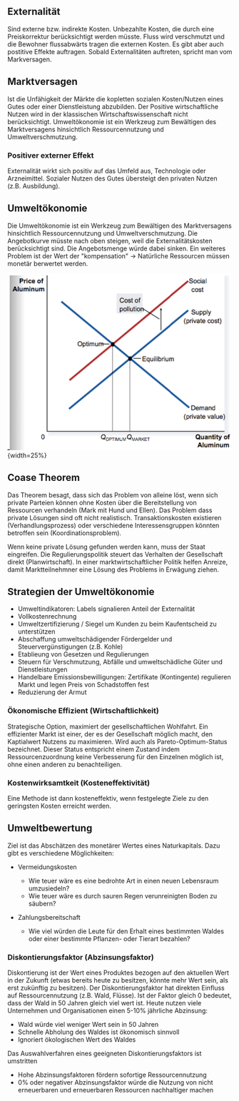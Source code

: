 ## Externalität
Sind externe bzw. indirekte Kosten. Unbezahlte Kosten, die durch eine Preiskorrektur berücksichtigt werden müsste. Fluss wird verschmutzt und die Bewohner flussabwärts tragen die externen Kosten. Es gibt aber auch postitive Effekte auftragen. Sobald Externalitäten auftreten, spricht man vom Markversagen.

## Marktversagen
Ist die Unfähigkeit der Märkte die kopletten sozialen Kosten/Nutzen eines Gutes oder einer Dienstleistung abzubilden. Der Positive wirtschaftliche Nutzen wird in der klassischen Wirtschaftswissenschaft nicht berücksichtigt. Umweltökonomie ist ein Werkzeug zum Bewältigen des Marktversagens hinsichtlich Ressourcennutzung und Umweltverschmutzung.

### Positiver externer Effekt
Externalität wirkt sich positiv auf das Umfeld aus, Technologie oder Arzneimittel. Sozialer Nutzen des Gutes übersteigt den privaten Nutzen (z.B. Ausbildung).

## Umweltökonomie
Die Umweltökonomie ist ein Werkzeug zum Bewältigen des Marktversagens hinsichtlich Ressourcennutzung und Umweltverschmutzung. Die Angebotkurve müsste nach oben steigen, weil die Externalitätskosten berücksichtigt sind. Die Angebotsmenge würde dabei sinken. Ein weiteres Problem ist der Wert der "kompensation" -> Natürliche Ressourcen müssen monetär berwertet werden.

![Externalitätskosten](notes/images/externalitaetskosten.png){width=25%}

## Coase Theorem
Das Theorem besagt, dass sich das Problem von alleine löst, wenn sich private Parteien können ohne Kosten über die Bereitstellung von Ressourcen verhandeln (Mark mit Hund und Ellen). Das Problem dass private Lösungen sind oft nicht realistisch. Transaktionskosten existieren (Verhandlungsprozess) oder verschiedene Interessensgruppen könnten betroffen sein (Koordinationsproblem).

Wenn keine private Lösung gefunden werden kann, muss der Staat eingreifen. Die Regulierungspolitik steuert das Verhalten der Gesellschaft direkt (Planwirtschaft). In einer marktwirtschaftlicher Politik helfen Anreize, damit Marktteilnehmner eine Lösung des Problems in Erwägung ziehen. 

## Strategien der Umweltökonomie

* Umweltindikatoren: Labels signalieren Anteil der Externalität
* Vollkostenrechnung
* Umweltzertifizierung / Siegel um Kunden zu beim Kaufentscheid zu unterstützen
* Abschaffung umweltschädigender Fördergelder und Steuervergünstigungen (z.B. Kohle)
* Etablieung von Gesetzen und Regulierungen
* Steuern für Verschmutzung, Abfälle und umweltschädliche Güter und Dienstleistungen
* Handelbare Emissionsbewilligungen: Zertifikate (Kontingente) regulieren Markt und legen Preis von Schadstoffen fest
* Reduzierung der Armut

### Ökonomische Effizient (Wirtschaftlichkeit)
Strategische Option, maximiert der gesellschaftlichen Wohlfahrt. Ein effizienter Markt ist einer, der es der Gesellschaft möglich macht, den Kaptialwert Nutzens zu maximieren. Wird auch als Pareto-Optimum-Status bezeichnet. Dieser Status entspricht einem Zustand indem Ressourcenzuordnung keine Verbesserung für den Einzelnen möglich ist, ohne einen anderen zu benachteiligen.

### Kostenwirksamtkeit (Kosteneffektivität)
Eine Methode ist dann kosteneffektiv, wenn festgelegte Ziele zu den geringsten Kosten erreicht werden.

## Umweltbewertung
Ziel ist das Abschätzen des monetärer Wertes eines Naturkapitals. Dazu gibt es verschiedene Möglichkeiten:

* Vermeidungskosten
   - Wie teuer wäre es eine bedrohte Art in einen neuen Lebensraum umzusiedeln?
   - Wie teuer wäre es durch sauren Regen verunreinigten Boden zu säubern?

* Zahlungsbereitschaft
   - Wie viel würden die Leute für den Erhalt eines bestimmten Waldes oder einer bestimmte Pflanzen- oder Tierart bezahlen?

### Diskontierungsfaktor (Abzinsungsfaktor)
Diskontierung ist der Wert eines Produktes bezogen auf den aktuellen Wert in der Zukunft (etwas bereits heute zu besitzen, könnte mehr Wert sein, als erst zukünftig zu besitzen). Der Diskontierungsfaktor hat direkten Einfluss auf Ressourcennutzung (z.B. Wald, Flüsse). Ist der Faktor gleich 0 bedeutet, dass der Wald in 50 Jahren gleich viel wert ist. Heute nutzen viele Unternehmen und Organisationen einen 5-10% jährliche Abzinsung:

* Wald würde viel weniger Wert sein in 50 Jahren
* Schnelle Abholung des Waldes ist ökonomisch sinnvoll
* Ignoriert ökologischen Wert des Waldes

Das Auswahlverfahren eines geeigneten Diskontierungsfaktors ist umstritten

* Hohe Abzinsungsfaktoren fördern sofortige Ressourcennutzung
* 0% oder negativer Abzinsungsfaktor würde die Nutzung von nicht erneuerbaren und erneuerbaren Ressourcen nachhaltiger machen

